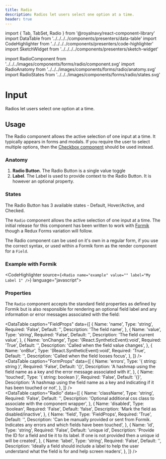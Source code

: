 ```yaml
---
title: Radio
description: Radios let users select one option at a time.
header: true
---
```


import { Tab, TabSet, Radio } from '@royalnavy/react-component-library'
import DataTable from '../../../../components/presenters/data-table'
import CodeHighlighter from '../../../../components/presenters/code-highlighter'
import SketchWidget from '../../../../components/presenters/sketch-widget'

import RadioComponent from '../../../images/components/forms/radio/component.svg'
import RadioAnatomy from '../../../images/components/forms/radio/anatomy.svg'
import RadioStates from '../../../images/components/forms/radio/states.svg'

# Input
Radios let users select one option at a time.

<RadioComponent />

## Usage
The Radio component allows the active selection of one input at a time. It typically appears in forms and modals. If you require the user to select multiple options, then the [Checkbox component](/forms/checkbox) should be used instead.


<TabSet>

<Tab title="Design">

<SketchWidget name="Radio" href="/standards-toolkit.sketch" />

### Anatomy

<RadioAnatomy />

1. **Radio Button**. The Radio Button is a single value toggle 
2. **Label**. The Label is used to provide context to the Radio Button. It is however an optional property.


### States

<RadioStates />

The Radio Button has 3 available states - Default, Hover/Active, and Checked.


</Tab>

<Tab title="Develop">

The `Radio` component allows the active selection of one input at a time. The initial release for this component has been written to work with <a href="https://jaredpalmer.com/formik/">Formik</a> though a Redux Forms variation will follow.

The Radio component can be used on it's own in a regular form, if you use the correct syntax, or used within a Formik form as the render component for a `Field`.

### Example with Formik
<CodeHighlighter source={`<Radio name="example" value="" label="My Label 1" />`} language="javascript">
  <Form>
    <Radio name="example" value="" label="My Label 1" />
    <Radio name="example" label="My Label 2" />
    <Radio name="example" label="My Label 3" />
  </Form>
</CodeHighlighter>

### Properties
The `Radio` component accepts the standard field properties as defined by Formik but is also
responsible for rendering an optional field label and any information or error messages associated 
with the field:

<DataTable caption="FieldProps" data={[
  {
    Name: 'name',
    Type: 'string',
    Required: 'False',
    Default: '',
    Description: 'The field name',
  },
  {
    Name: 'value',
    Type: 'string',
    Required: 'False',
    Default: '',
    Description: 'The field current value',
  },
   {
    Name: 'onChange',
    Type: '(React.SyntheticEvent):void',
    Required: 'True',
    Default: '',
    Description: 'Called when the field value changes',
  },
  {
    Name: 'onBlur',
    Type: '(React.SyntheticEvent):void',
    Required: 'True',
    Default: '',
    Description: 'Called when the field looses focus',
  },
]} />
<br />
<DataTable caption="FormProps" data={[
  {
    Name: 'errors',
    Type: '{ string: string }',
    Required: 'False',
    Default: '{}',
    Description: 'A hashmap using the field name as a key and the error message associated with it',
  },
  {
    Name: 'touched',
    Type: '{ string: boolean }',
    Required: 'False',
    Default: '{}',
    Description: 'A hashmap using the field name as a key and indicating if it has been touched or not',
  },
]} />
<br />
<DataTable caption="Radio" data={[
  {
    Name: 'className',
    Type: 'string',
    Required: 'False',
    Default: '',
    Description: 'Optional additional css class to associate with the component wrapper',
  },
  {
    Name: 'disabled',
    Type: 'boolean',
    Required: 'False',
    Default: 'false',
    Description: 'Mark the field as disabled/inactive',
  },
  {
    Name: 'field',
    Type: 'FieldProps',
    Required: 'True',
    Default: '',
    Description: 'Can be manually provided or sent from Formik. Indicates any errors and which fields have been touched',
  },
  {
    Name: 'id',
    Type: 'string',
    Required: 'False',
    Default: 'unique id',
    Description: 'Provide the ID for a field and tie it to its label. If one is not provided then a unique id will be created',
  },
  {
    Name: 'label',
    Type: 'string',
    Required: 'False',
    Default: '',
    Description: 'Ideally a field should include a label to help the user understand what the field is for and help screen readers',
  },
]} />

</Tab>
</TabSet>

